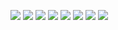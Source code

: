 ![](https://raw.githubusercontent.com/AppWerft/DLRmediathek/master/screens/Screenshot_2015-02-09-21-59-56.png)
![](https://raw.githubusercontent.com/AppWerft/DLRmediathek/master/screens/Screenshot_2015-02-09-18-13-57.png)
![](https://raw.githubusercontent.com/AppWerft/DLRmediathek/master/screens/Screenshot_2015-02-09-18-14-04.png)
![](https://raw.githubusercontent.com/AppWerft/DLRmediathek/master/screens/Screenshot_2015-02-09-18-14-07.png	)
![](https://raw.githubusercontent.com/AppWerft/DLRmediathek/master/screens/Screenshot_2015-02-09-18-14-13.png)
![](https://raw.githubusercontent.com/AppWerft/DLRmediathek/master/screens/Screenshot_2015-02-09-18-14-22.png)
![](https://raw.githubusercontent.com/AppWerft/DLRmediathek/master/screens/Screenshot_2015-02-09-18-14-34.png)
![](https://raw.githubusercontent.com/AppWerft/DLRmediathek/master/screens/Screenshot_2015-02-09-20-48-40.png)